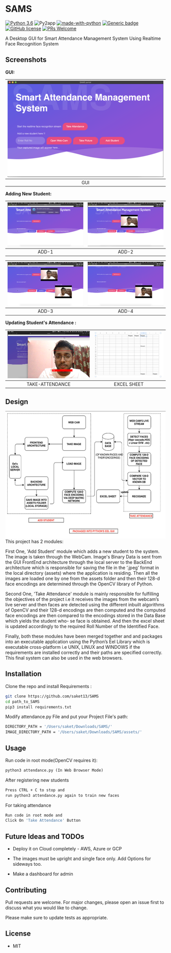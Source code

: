 # SAMS

[![Python 3.6](https://img.shields.io/badge/python-3.6-blue.svg)](https://www.python.org/downloads/release/python-360/)
![Py2app](https://img.shields.io/pypi/pyversions/py2app)
[![made-with-python](https://img.shields.io/badge/Made%20with-Python-1f425f.svg)](https://www.python.org/)
[![Generic badge](https://img.shields.io/badge/<Uses>-<OpenCV>-<COLOR>.svg)](https://opencv.org)
[![GitHub license](https://img.shields.io/github/license/saket13/iBatteryStats)](https://github.com/saket13/SAMS/blob/master/LICENSE)
[![PRs Welcome](https://img.shields.io/badge/PRs-welcome-brightgreen.svg?style=flat-square)](http://makeapullrequest.com)

A Desktop GUI for Smart Attendance Management System Using Realtime Face Recognition System


## Screenshots

**GUI:**

| ![GUI](sams.png) |
|:--:|
| GUI |

**Adding New Student:**

| ![Add-1](ADD-1.png)  |  ![ADD-2](ADD-2.png) |
|:---:|:---:|
| ADD-1 | ADD-2 |

| ![Add-3](ADD-3.png)  |  ![ADD-4](ADD-4.png) |
|:---:|:---:|
| ADD-3 | ADD-4 |

**Updating Student's Attendance :**

| ![LIVE-STREAM](LIVE-STREAM.png)  |  ![EXCEL](EXCEL.png) |
|:---:|:---:|
| TAKE-ATTENDANCE | EXCEL SHEET |


## Design

<img src="FLOW.png" align="right" height="400" width="600" >

This project has 2 modules:

First One, 'Add Student' module which adds a new student to the system. The image is taken through the WebCam. Image's Binary Data is sent from
             the GUI FrontEnd architecture through the local server
             to the BackEnd architecture which is responsible for saving the file in the ‘.jpeg’ format in the local directory (assets)
             where the application is residing. Then all the images are loaded one by one from the assets folder and then
             their 128-d face encodings are determined through the OpenCV library of Python.

Second One, 'Take Attendance' module is mainly responsible for fulfilling the objectives of the
            project i.e it receives the images from the webcam’s live server and then faces are detected using the
            different inbuilt algorithms of OpenCV and their 128-d encodings are then computed and the computed
            face encodings are then compared to the encodings stored in the Data Base which yields the student who-
            se face is obtained. And then the excel sheet is updated accordingly to the required Roll Number of the
            Identified Face.
            
Finally, both these modules have been merged together and and packages into an executable
            application using the Python’s Eel Library which is executable cross-platform i.e UNIX, LINUX and
            WINDOWS if the requirements are installed correctly and their paths are specified correctly. This final
            system can also be used in the web browsers.


## Installation

Clone the repo and install Requirements :

```bash
git clone https://github.com/saket13/SAMS
cd path_to_SAMS
pip3 install requirements.txt
```

Modify attendance.py File and put your Project File's path:

```bash
DIRECTORY_PATH = '/Users/saket/Downloads/SAMS/'                             # Put here the PROJECT DIRECTORY PATH
IMAGE_DIRECTORY_PATH = '/Users/saket/Downloads/SAMS/assets/'                # Put here the ASSESTS FOLDER PATH
```

## Usage

Run code in root mode(OpenCV requires it):

```python
python3 attendance.py (In Web Browser Mode)
```

After registering new students

```bash
Press CTRL + C to stop and 
run python3 attendance.py again to train new faces
```

For taking attendance 

```bash
Run code in root mode and
Click On 'Take Attendance' Button 
```

## Future Ideas and TODOs

* Deploy it on Cloud completely - AWS, Azure or GCP

* The images must be upright and single face only. Add Options for sideways too.

* Make a dashboard for admin

## Contributing
Pull requests are welcome. For major changes, please open an issue first to discuss what you would like to change.

Please make sure to update tests as appropriate.

## License

* MIT
